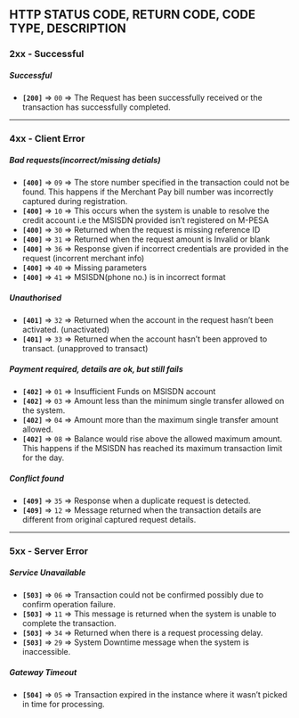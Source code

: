 ## HTTP STATUS CODE, RETURN CODE, CODE TYPE, DESCRIPTION

### 2xx - Successful

##### Successful 

- __`[200]`__ => `00` => The Request has been successfully received or the transaction has successfully completed.

---

### 4xx - Client Error

##### Bad requests(incorrect/missing detials) 

- __`[400]`__ => `09` => The store number specified in the transaction could not be found. This happens if the Merchant Pay bill number was incorrectly captured during registration.
- __`[400]`__ => `10` => This occurs when the system is unable to resolve the credit account i.e the MSISDN provided isn’t registered on M-PESA
- __`[400]`__ => `30` => Returned when the request is missing reference ID
- __`[400]`__ => `31` => Returned when the request amount is Invalid or blank
- __`[400]`__ => `36` => Response given if incorrect credentials are provided in the request (incorrent merchant info)
- __`[400]`__ => `40` => Missing parameters
- __`[400]`__ => `41` => MSISDN(phone no.) is in incorrect format

##### Unauthorised 

- __`[401]`__ => `32` => Returned when the account in the request hasn’t been activated. (unactivated)
- __`[401]`__ => `33` => Returned when the account hasn’t been approved to transact. (unapproved to transact)

##### Payment required, details are ok, but still fails 

- __`[402]`__ => `01` => Insufficient Funds on MSISDN account
- __`[402]`__ => `03` => Amount less than the minimum single transfer allowed on the system.
- __`[402]`__ => `04` => Amount more than the maximum single transfer amount allowed.
- __`[402]`__ => `08` => Balance would rise above the allowed maximum amount. This happens if the MSISDN has reached its maximum transaction limit for the day.

##### Conflict found 

- __`[409]`__ => `35` => Response when a duplicate request is detected.
- __`[409]`__ => `12` => Message returned when the transaction details are different from original captured request details.

---

### 5xx - Server Error

##### Service Unavailable

- __`[503]`__ => `06` => Transaction could not be confirmed possibly due to confirm operation failure.
- __`[503]`__ => `11` => This message is returned when the system is unable to complete the transaction.
- __`[503]`__ => `34` => Returned when there is a request processing delay.
- __`[503]`__ => `29` => System Downtime message when the system is inaccessible.

##### Gateway Timeout 

- __`[504]`__ => `05` => Transaction expired in the instance where it wasn’t picked in time for processing.
